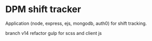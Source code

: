 # DPM shift tracker
Application (node, express, ejs, mongodb, auth0) for shift tracking.

branch v14 refactor gulp for scss and client js
